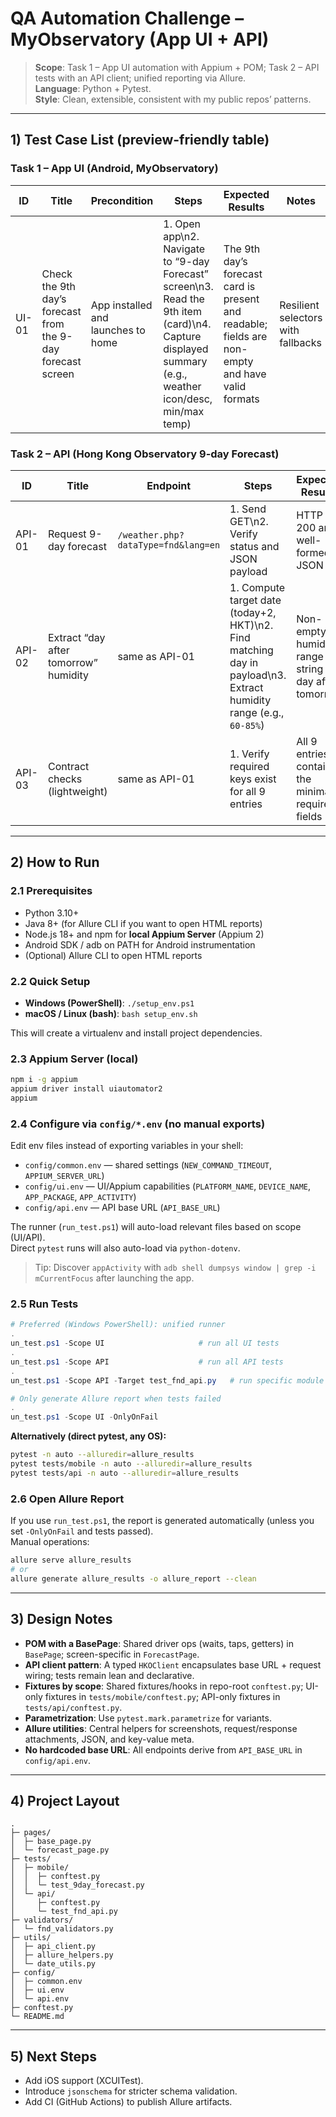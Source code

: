 # QA Automation Challenge – MyObservatory (App UI + API)

> **Scope**: Task 1 – App UI automation with Appium + POM; Task 2 – API tests with an API client; unified reporting via Allure.  
> **Language**: Python + Pytest.  
> **Style**: Clean, extensible, consistent with my public repos’ patterns.

---

## 1) Test Case List (preview-friendly table)

### Task 1 – App UI (Android, MyObservatory)
| ID | Title | Precondition | Steps | Expected Results | Notes |
|---|---|---|---|---|---|
| UI-01 | Check the 9th day’s forecast from the 9-day forecast screen | App installed and launches to home | 1. Open app\n2. Navigate to “9-day Forecast” screen\n3. Read the 9th item (card)\n4. Capture displayed summary (e.g., weather icon/desc, min/max temp) | The 9th day’s forecast card is present and readable; fields are non-empty and have valid formats | Resilient selectors with fallbacks |

### Task 2 – API (Hong Kong Observatory 9-day Forecast)
| ID | Title | Endpoint | Steps | Expected Results | Validation Strategy |
|---|---|---|---|---|---|
| API-01 | Request 9-day forecast | `/weather.php?dataType=fnd&lang=en` | 1. Send GET\n2. Verify status and JSON payload | HTTP 200 and well-formed JSON | keys present (e.g., `weatherForecast`) and types sensible |
| API-02 | Extract “day after tomorrow” humidity | same as API-01 | 1. Compute target date (today+2, HKT)\n2. Find matching day in payload\n3. Extract humidity range (e.g., `60-85%`) | Non-empty humidity range string for day after tomorrow | validator parses and returns both min/max as ints; also Allure attaches raw/parsed |
| API-03 | Contract checks (lightweight) | same as API-01 | 1. Verify required keys exist for all 9 entries | All 9 entries contain the minimal required fields | focuses on keys we use (date, humidity, temps, forecastDesc) |

---

## 2) How to Run

### 2.1 Prerequisites
- Python 3.10+
- Java 8+ (for Allure CLI if you want to open HTML reports)
- Node.js 18+ and npm for **local Appium Server** (Appium 2)
- Android SDK / adb on PATH for Android instrumentation
- (Optional) Allure CLI to open HTML reports

### 2.2 Quick Setup
- **Windows (PowerShell)**: `./setup_env.ps1`  
- **macOS / Linux (bash)**: `bash setup_env.sh`

This will create a virtualenv and install project dependencies.

### 2.3 Appium Server (local)
```bash
npm i -g appium
appium driver install uiautomator2
appium
```

### 2.4 Configure via `config/*.env` (no manual exports)
Edit env files instead of exporting variables in your shell:

- `config/common.env` — shared settings (`NEW_COMMAND_TIMEOUT`, `APPIUM_SERVER_URL`)
- `config/ui.env` — UI/Appium capabilities (`PLATFORM_NAME`, `DEVICE_NAME`, `APP_PACKAGE`, `APP_ACTIVITY`)
- `config/api.env` — API base URL (`API_BASE_URL`)

The runner (`run_test.ps1`) will auto-load relevant files based on scope (UI/API).  
Direct `pytest` runs will also auto-load via `python-dotenv`.

> Tip: Discover `appActivity` with `adb shell dumpsys window | grep -i mCurrentFocus` after launching the app.

### 2.5 Run Tests
```powershell
# Preferred (Windows PowerShell): unified runner
.un_test.ps1 -Scope UI                     # run all UI tests
.un_test.ps1 -Scope API                    # run all API tests
.un_test.ps1 -Scope API -Target test_fnd_api.py   # run specific module (via -k)

# Only generate Allure report when tests failed
.un_test.ps1 -Scope UI -OnlyOnFail
```

**Alternatively (direct pytest, any OS):**
```bash
pytest -n auto --alluredir=allure_results
pytest tests/mobile -n auto --alluredir=allure_results
pytest tests/api -n auto --alluredir=allure_results
```

### 2.6 Open Allure Report
If you use `run_test.ps1`, the report is generated automatically (unless you set `-OnlyOnFail` and tests passed).  
Manual operations:

```bash
allure serve allure_results
# or
allure generate allure_results -o allure_report --clean
```

---

## 3) Design Notes

- **POM with a BasePage**: Shared driver ops (waits, taps, getters) in `BasePage`; screen-specific in `ForecastPage`.
- **API client pattern**: A typed `HKOClient` encapsulates base URL + request wiring; tests remain lean and declarative.
- **Fixtures by scope**: Shared fixtures/hooks in repo-root `conftest.py`; UI-only fixtures in `tests/mobile/conftest.py`; API-only fixtures in `tests/api/conftest.py`.
- **Parametrization**: Use `pytest.mark.parametrize` for variants.
- **Allure utilities**: Central helpers for screenshots, request/response attachments, JSON, and key-value meta.
- **No hardcoded base URL**: All endpoints derive from `API_BASE_URL` in `config/api.env`.

---

## 4) Project Layout

```
.
├─ pages/
│  ├─ base_page.py
│  └─ forecast_page.py
├─ tests/
│  ├─ mobile/
│  │  ├─ conftest.py
│  │  └─ test_9day_forecast.py
│  └─ api/
│     ├─ conftest.py
│     └─ test_fnd_api.py
├─ validators/
│  └─ fnd_validators.py
├─ utils/
│  ├─ api_client.py
│  ├─ allure_helpers.py
│  └─ date_utils.py
├─ config/
│  ├─ common.env
│  ├─ ui.env
│  └─ api.env
├─ conftest.py
└─ README.md
```

---

## 5) Next Steps
- Add iOS support (XCUITest).
- Introduce `jsonschema` for stricter schema validation.
- Add CI (GitHub Actions) to publish Allure artifacts.
